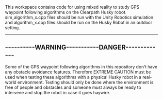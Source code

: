 This workspace contains code for using mixed reality to study GPS waypoint following algorithms on the Clearpath Husky robot. sim_algorithm_x.cpp files should be run with the Unity Robotics simulation and algorithm_x.cpp files should be run on the Husky Robot in an outdoor setting.

-----------------------------------------------
----------WARNING-----------DANGER-------------
-----------------------------------------------
Some of the GPS waypoint following algorithms in this repository don't have any obstacle avoidance features. Therefore EXTREME CAUTION must be used when testing these algorithms with a physical Husky robot in a real-world environment. Testing should only be done where the environment is free of people and obstacles and someone must always be ready to intervene and stop the robot in case it goes haywire.
